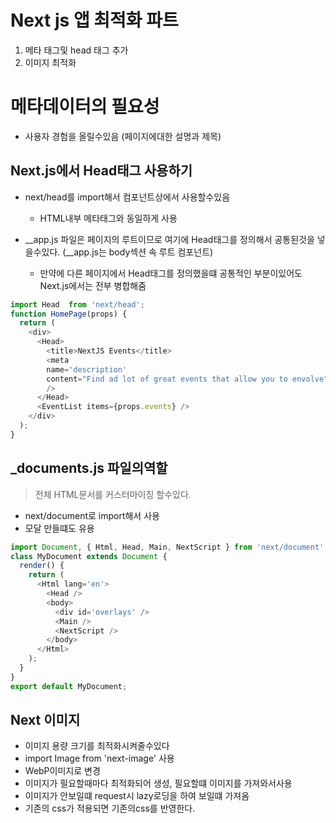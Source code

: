# Next js 앱 최적화 파트

1. 메타 태그및 head 태그 추가
2. 이미지 최적화

# 메타데이터의 필요성
- 사용자 경험을 올릴수있음 (페이지에대한 설명과 제목)

## Next.js에서 Head태그 사용하기
- next/head를 import해서 컴포넌트상에서 사용할수있음
  - HTML내부 메타태그와 동일하게 사용

- __app.js 파일은 페이지의 루트이므로 여기에 Head태그를 정의해서 공통된것을 넣을수있다. (__app.js는 body섹션 속 루트 컴포넌트)
  - 만약에 다른 페이지에서 Head태그를 정의했을떄 공통적인 부분이있어도 Next.js에서는 전부 병합해줌

~~~ js
import Head  from 'next/head';
function HomePage(props) {
  return (
    <div>
      <Head>
        <title>NextJS Events</title>
        <meta 
        name='description'
        content="Find ad lot of great events that allow you to envolve"
        />
      </Head>
      <EventList items={props.events} />
    </div>
  );
}
~~~

## _documents.js 파일의역할
> 전체 HTML문서를 커스터마이징 할수있다.
- next/document로 import해서 사용
- 모달 만들떄도 유용
~~~ js
import Document, { Html, Head, Main, NextScript } from 'next/document';
class MyDocument extends Document {
  render() {
    return (
      <Html lang='en'>
        <Head />
        <body>
          <div id='overlays' />
          <Main />
          <NextScript />
        </body>
      </Html>
    );
  }
}
export default MyDocument;
~~~

## Next 이미지
- 이미지 용량 크기를 최적화시켜줄수있다 
- import Image from 'next-image' 사용
- WebP이미지로 변경
- 이미지가 필요할때마다 최적화되어 생성, 필요할떄 이미지를 가져와서사용 
- 이미지가 안보일떄 request시 lazy로딩을 하여 보일떄 가져옴
- 기존의 css가 적용되면 기존의css를 반영한다.
